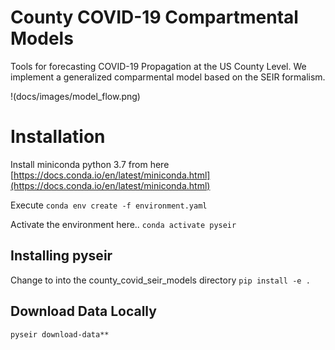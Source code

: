 # County COVID-19 Compartmental Models
Tools for forecasting COVID-19 Propagation at the US County Level. We implement 
a generalized comparmental model based on the SEIR formalism.

!(docs/images/model_flow.png)


# Installation

Install miniconda python 3.7 from here [https://docs.conda.io/en/latest/miniconda.html](https://docs.conda.io/en/latest/miniconda.html)

Execute
`conda env create -f environment.yaml`

Activate the environment here..
`conda activate pyseir`

## Installing pyseir
Change to into the county_covid_seir_models directory
`pip install -e .`


## Download Data Locally
`pyseir download-data**`